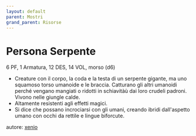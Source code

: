 ```yaml
---
layout: default
parent: Mostri
grand_parent: Risorse
---
```


# Persona Serpente
6 PF, 1 Armatura, 12 DES, 14 VOL, morso (d6)
- Creature con il corpo, la coda e la testa di un serpente gigante, ma uno squamoso torso umanoide e le braccia. Catturano gli altri umanoidi perché vengano mangiati o ridotti in schiavitàù dai loro crudeli padroni. Vivono nelle giungle calde.
- Altamente resistenti agli effetti magici.
- Si dice che possano incrociarsi con gli umani, creando ibridi dall'aspetto umano con occhi da rettile e lingue biforcute.

autore: [xenio](https://xenioinabottle.blogspot.com)
